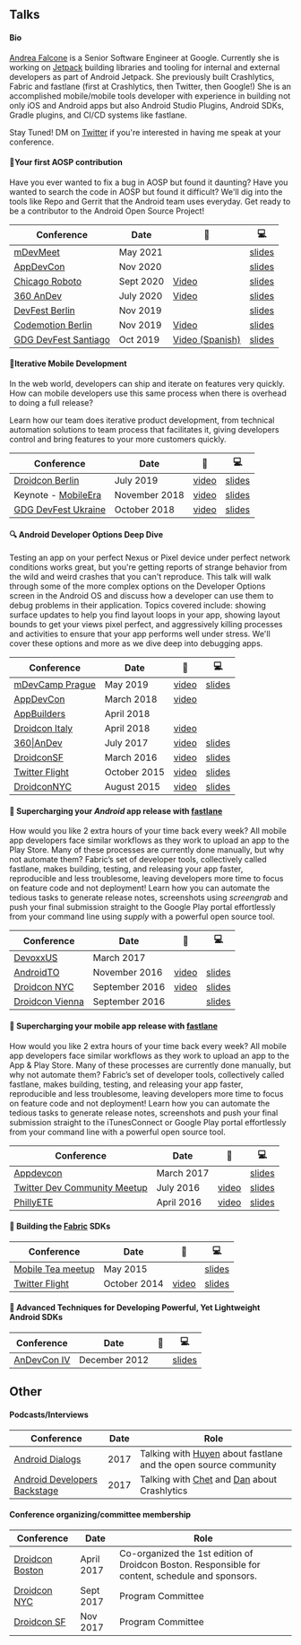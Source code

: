 ## Talks

#### Bio
[Andrea Falcone](https://twitter.com/asfalcone) is a Senior Software Engineer at Google. Currently she is working on [Jetpack](https://developer.android.com/jetpack) building libraries and tooling for internal and external developers as part of Android Jetpack. She previously built Crashlytics, Fabric and fastlane (first at Crashlytics, then Twitter, then Google!) She is an accomplished mobile/mobile tools developer with experience in building not only iOS and Android apps but also Android Studio Plugins, Android SDKs, Gradle plugins, and CI/CD systems like fastlane.

Stay Tuned! DM on [Twitter](http://twitter.com/asfalcone) if you're interested in having me speak at your conference.

#### 🤖Your first AOSP contribution
Have you ever wanted to fix a bug in AOSP but found it daunting? Have you wanted to search the code in AOSP but found it difficult? We'll dig into the tools like Repo and Gerrit that the Android team uses everyday. Get ready to be a contributor to the Android Open Source Project!

Conference | Date | 🎥 | 💻
--------|------|--------|-------
[mDevMeet](https://ti.to/mdevcamp/mdevmeet-2021/en) | May 2021 | | [slides](https://goo.gle/contribute-to-aosp)|
[AppDevCon](https://appdevcon.nl) | Nov 2020 |  | [slides](https://goo.gle/contribute-to-aosp)|
[Chicago Roboto](https://chicagoroboto.com/) | Sept 2020 |  [Video](https://www.youtube.com/watch?v=1Msuo3JSsfE&list=PLnD_TKDSaFyXWrnnEhfxeKABuq49Is) | [slides](https://goo.gle/contribute-to-aosp)|
[360 AnDev](https://360andev.com/) | July 2020 | [Video](https://www.youtube.com/watch?v=1Msuo3JSsfE&list=PLnD_TKDSaFyXWrnnEhfxeKABuq49Is) | [slides](https://goo.gle/contribute-to-aosp)|
[DevFest Berlin](https://2019.devfest-berlin.de) | Nov 2019 | | [slides](https://goo.gle/contribute-to-aosp)|
[Codemotion Berlin](https://events.codemotion.com/conferences/berlin) | Nov 2019 | [Video](https://www.youtube.com/watch?v=GMBY4m3UCyQ) | [slides](https://goo.gle/contribute-to-aosp)|
[GDG DevFest Santiago](https://devfestsantiago.com) | Oct 2019 | [Video (Spanish)](https://www.youtube.com/watch?v=A-_dooszKZU) | [slides](https://github.com/asfalcone/talks/blob/master/slides/Your%20First%20AOSP%20Contribution%20-%20DevFest%20Santiago.pdf)

#### 📱Iterative Mobile Development 
In the web world, developers can ship and iterate on features very quickly. How can mobile developers use this same process when there is overhead to doing a full release?

Learn how our team does iterative product development, from technical automation solutions to team process that facilitates it, giving developers control and bring features to your more customers quickly.

Conference | Date | 🎥 | 💻
--------|------|--------|-------
[Droidcon Berlin](https://www.de.droidcon.com)| July 2019 | [video](https://www.droidcon.com/media-detail?video=352686992) | [slides](https://github.com/asfalcone/talks/blob/master/slides/Iterative%20Development%20-%20ASFALCONE.pdf)
Keynote - [MobileEra](https://mobileera.rocks/) | November 2018 | [video](https://vimeo.com/298838980) | [slides](https://github.com/asfalcone/talks/blob/master/slides/Iterative_Development_mobileera.pdf) 
[GDG DevFest Ukraine](https://devfest.gdg.org.ua) | October 2018 | [video](https://www.youtube.com/watch?v=45ynJDjZIvg&t=0s&index=21&list=PLt8lEzcLNl32vhWgFOXtHrFJfs-A63qQS) | [slides](https://github.com/asfalcone/talks/blob/master/slides/IterativeMobileDevelopment_DevFestUkraine.pdf)|

#### 🔍 Android Developer Options Deep Dive
Testing an app on your perfect Nexus or Pixel device under perfect network conditions works great, but you're getting reports of strange behavior from the wild and weird crashes that you can't reproduce. This talk will walk through some of the more complex options on the Developer Options screen in the Android OS and discuss how a developer can use them to debug problems in their application. Topics covered include: showing surface updates to help you find layout loops in your app, showing layout bounds to get your views pixel perfect, and aggressively killing processes and activities to ensure that your app performs well under stress. We'll cover these options and more as we dive deep into debugging apps.

Conference | Date | 🎥 | 💻
--------|------|--------|-------
[mDevCamp Prague](https://mdevcamp.eu) | May 2019 | [video](https://slideslive.com/38916506/android-developer-options-deep-dive) | [slides](/slides/Developer-Options-Deep-Dive2019.pdf)
[AppDevCon](http://appdevcon.nl/) | March 2018 | [video](http://appdevcon.nl/session/android-developer-options-deep-dive/) |
[AppBuilders](https://www.appbuilders.ch/) | April 2018 | |
[Droidcon Italy](http://it.droidcon.com/) | April 2018 | [video](https://www.youtube.com/watch?v=dppcDubIL8Y)|
[360\|AnDev](https://360andev.com) | July 2017 | [video](https://academy.realm.io/posts/360-andev-2017-andrea-falcone-android-developer-options-deep-dive/) |  [slides](https://drive.google.com/file/d/0B1kX3B0jm6aVLVdnTGZrcVU0YUE/view?usp=sharing)
[DroidconSF](http://sf.droidcon.com/) | March 2016 | [video](https://www.youtube.com/watch?v=TbiNM1ltawo) |  [slides](/slides/Andrea%20Falcone%20-%20Android%20Developer%20Options.pdf)
[Twitter Flight](https://dev.twitter.com/flight/2015) | October 2015 | [video](https://www.youtube.com/watch?v=Fmf9b2EqqIE) | [slides](/slides/Flight2015-Falcone_Andrea-Android_Developer_Options.pdf)
[DroidconNYC](http://nyc.droidcon.com/2015/) | August 2015 | [video](https://www.youtube.com/watch?v=r9kW3nIDdBY) | [slides](/slides/Andrea%20Falcone%20-%20Android%20Developer%20Options.pdf)

#### 🚀 Supercharging your _Android_ app release with [fastlane](https://fastlane.tools/)
How would you like 2 extra hours of your time back every week? All mobile app developers face similar workflows as they work to upload an app to the Play Store. Many of these processes are currently done manually, but why not automate them? Fabric’s set of developer tools, collectively called fastlane, makes building, testing, and releasing your app faster, reproducible and less troublesome, leaving developers more time to focus on feature code and not deployment! Learn how you can automate the tedious tasks to generate release notes, screenshots using _screengrab_ and push your final submission straight to the Google Play portal effortlessly from your command line using _supply_ with a powerful open source tool.

Conference | Date | 🎥 | 💻
--------|------|--------|-------
[DevoxxUS](devoxx.us) | March 2017 | | 
[AndroidTO](androidto.com) | November 2016 | [video](https://www.youtube.com/watch?v=Nr5RHaQa3Uc)  | [slides](https://docs.google.com/presentation/d/1mrGImnooda4jX6z55YzIUb15w_-0hlvtzjCKA1nfNIg/pub?start=false&loop=false&delayms=3000)
[Droidcon NYC](http://droidcon.nyc/) | September 2016 | [video](https://www.youtube.com/watch?v=1Yg98k-MuQo) | [slides](https://docs.google.com/presentation/d/1mrGImnooda4jX6z55YzIUb15w_-0hlvtzjCKA1nfNIg/pub?start=false&loop=false&delayms=3000)
[Droidcon Vienna](https://droidcon.at/) | September 2016 | |[slides](https://docs.google.com/presentation/d/1mrGImnooda4jX6z55YzIUb15w_-0hlvtzjCKA1nfNIg/pub?start=false&loop=false&delayms=3000)


#### 🚀 Supercharging your mobile app release with [fastlane](https://fastlane.tools/)
How would you like 2 extra hours of your time back every week? All mobile app developers face similar workflows as they work to upload an app to the App & Play Store. Many of these processes are currently done manually, but why not automate them? Fabric’s set of developer tools, collectively called fastlane, makes building, testing, and releasing your app faster, reproducible and less troublesome, leaving developers more time to focus on feature code and not deployment! Learn how you can automate the tedious tasks to generate release notes, screenshots and push your final submission straight to the iTunesConnect or Google Play portal effortlessly from your command line with a powerful open source tool.

Conference | Date | 🎥 | 💻
--------|------|--------|-------
[Appdevcon](www.appdevcon.nl)| March 2017 | | [slides](https://drive.google.com/open?id=0B1kX3B0jm6aVTFlIQ3JqUVRlMDQ)
[Twitter Dev Community Meetup](http://www.meetup.com/Boston-Twitter-Developer-Community/events/232247449/) | July 2016 | [video](https://www.youtube.com/watch?v=oN16DO-jxEQ)| [slides](/slides/phillyETE-fastlane-afalcone-pdf.pdf) 
[PhillyETE](http://2016.phillyemergingtech.com/) | April 2016 | [video](http://chariotsolutions.com/screencast/philly-ete-2016-5-andrea-falcone-supercharging-mobile-app-release-fastlane/) | [slides](/slides/phillyETE-fastlane-afalcone-pdf.pdf)

#### 🔨 Building the [Fabric](https://get.fabric.io/)  SDKs

Conference | Date | 🎥 | 💻
--------|------|--------|-------
[Mobile Tea meetup](http://www.meetup.com/mobiletea/events/221912647/) | May 2015 |  |  [slides](/slides/Designing_and_Building_SDKs_for_Android.pdf)
[Twitter Flight](https://dev.twitter.com/flight/2014) | October 2014 | [video](https://www.youtube.com/watch?v=3h7jQU1AOvw) |  [slides](/slides/Designing_and_Building_SDKs_for_Android.pdf)


#### 🎈 Advanced Techniques for Developing Powerful, Yet Lightweight Android SDKs

Conference | Date | 🎥 | 💻
--------|------|--------|-------
[AnDevCon IV](http://www.andevcon.com/) | December 2012 |  |  [slides](/slides/Advanced%20Techniques%20for%20Developing%20Powerful%2C%20Yet%20Lightweight%20Android%20SDKs%20-%20OLD.pdf)

## Other
#### Podcasts/Interviews
Conference | Date | Role
--------|------|--------
[Android Dialogs](https://www.youtube.com/watch?v=i1t5UqG43Oc) | 2017 | Talking with [Huyen](www.twitter.com/queencodemonkey) about fastlane and the open source community
[Android Developers Backstage](http://androidbackstage.blogspot.com/2017/10/episode-80-crash-talk.html) | 2017 | Talking with [Chet](www.twitter.com/chethaase) and [Dan](www.twitter.com/dsandler) about Crashlytics

#### Conference organizing/committee membership
Conference | Date | Role
--------|------|--------
[Droidcon Boston](http://www.droidcon-boston.com) | April 2017 | Co-organized the 1st edition of Droidcon Boston. Responsible for content, schedule and sponsors. 
[Droidcon NYC](http://droidcon.nyc/) | Sept 2017 | Program Committee
[Droidcon SF](https://sf.droidcon.com/) | Nov 2017 | Program Committee
